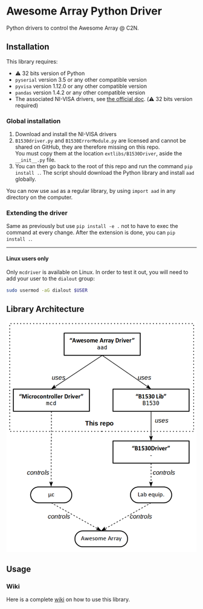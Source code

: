 # Awesome Array Python Driver

Python drivers to control the Awesome Array @ C2N.  

## Installation
This library requires:  
* ⚠️ 32 bits version of Python
* `pyserial` version 3.5 or any other compatible version
* `pyvisa` version 1.12.0 or any other compatible version
* `pandas` version 1.4.2 or any other compatible version
* The associated NI-VISA drivers, see [the official doc](https://pyvisa.readthedocs.io/en/latest/faq/getting_nivisa.html#faq-getting-nivisa). (⚠️ 32 bits version required)

### Global installation
1. Download and install the NI-VISA drivers
2. `B1530driver.py` and `B1530ErrorModule.py` are licensed and cannot be shared on GitHub, they are therefore missing on this repo.  
You must copy them at the location `extlibs/B1530Driver`, aside the `__init__.py` file.  
3. You can then go back to the root of this repo and run the command `pip install .`. The script should download the Python library and install `aad` globally.

You can now use `aad` as a regular library, by using `import aad` in any directory on the computer.

### Extending the driver
Same as previously but use `pip install -e .` not to have to exec the command at every change.  After the extension is done, you can `pip install .`.

---
#### **Linux users only**
Only `mcdriver` is available on Linux. In order to test it out, you will need to add your user to the `dialout` group:  
```bash
sudo usermod -aG dialout $USER
```



## Library Architecture
<p align="center">
	<img src="misc/aad_arch.png?raw=true" alt="Library Architecture Diagram" />
</p>

## Usage
### Wiki
Here is a complete [wiki](https://github.com/arenaudineau/AwesomeArray-PythonDriver/wiki) on how to use this library.
